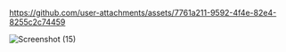 

https://github.com/user-attachments/assets/7761a211-9592-4f4e-82e4-8255c2c74459

![Screenshot (15)](https://github.com/user-attachments/assets/52bd0ec1-4bc1-4027-9183-15e549a1068c)

